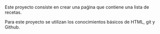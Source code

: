 Este proyecto consiste en crear una paǵina que contiene
una lista de recetas. 

Para este proyecto se utilizan los conocimientos básicos
de HTML, git y Github. 
